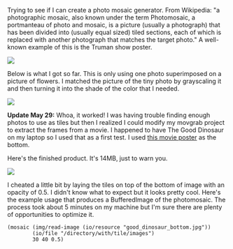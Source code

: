 Trying to see if I can create a photo mosaic generator. From Wikipedia: "a photographic mosaic, also known under the term Photomosaic, a portmanteau of photo and mosaic, is a picture (usually a photograph) that has been divided into (usually equal sized) tiled sections, each of which is replaced with another photograph that matches the target photo." A well-known example of this is the Truman show poster.

![](https://bespectacled.files.wordpress.com/2008/12/truman_show_ver11.jpg)

Below is what I got so far. This is only using one photo superimposed on a picture of flowers. I matched the picture of the tiny photo by grayscaling it and then turning it into the shade of the color that I needed.

![](http://jaydeesimon.github.io/mosaics/first_mosaic.png)

**Update May 29:** Whoa, it worked! I was having trouble finding enough photos to use as tiles but then I realized I could modify my movgrab project to extract the frames from a movie. I happened to have The Good Dinosaur on my laptop so I used that as a first test. I used [this movie poster](http://image.tmdb.org/t/p/original/c6sS6IJBDDIK1dh7HmyCWIpa5ei.jpg) as the bottom.

Here's the finished product. It's 14MB, just to warn you.

[![](http://jaydeesimon.github.io/mosaics/good_dinosaur_small.png)](http://jaydeesimon.github.io/mosaics/good_dinosaur.png)

I cheated a little bit by laying the tiles on top of the bottom of image with an opacity of 0.5. I didn't know what to expect but it looks pretty cool. Here's the example usage that produces a BufferedImage of the photomosaic. The process took about 5 minutes on my machine but I'm sure there are plenty of opportunities to optimize it.

```
(mosaic (img/read-image (io/resource "good_dinosaur_bottom.jpg"))
        (io/file "/directory/with/tile/images")
        30 40 0.5)
```